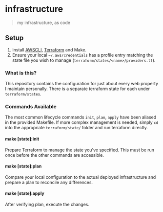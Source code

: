 # infrastructure
> my infrastructure, as code

## Setup
1. Install [AWSCLI], [Terraform] and Make.
2. Ensure your local `~/.aws/credentials` has a profile entry matching the
   state file you wish to manage (`terraform/states/<name>/providers.tf`).

### What is this?
This repository contains the configuration for just about every web property
I maintain personally. There is a separate terraform state for each under `terraform/states`.

### Commands Available
The most common lifecycle commands `init`, `plan`, `apply` have been aliased in
the provided Makefile. If more complex management is needed, simply `cd` into
the appropriate `terraform/state/` folder and run terraform directly.

#### make [state]:init
Prepare Terraform to manage the state you've specified. This must be run once
before the other commands are accessible.

#### make [state]:plan
Compare your local configuration to the actual deployed infrastructure and
prepare a plan to reconcile any differences.

#### make [state]:apply
After verifying plan, execute the changes.

[AWSCLI]: http://docs.aws.amazon.com/cli/latest/userguide/installing.html
[Terraform]: https://www.terraform.io/downloads.html
